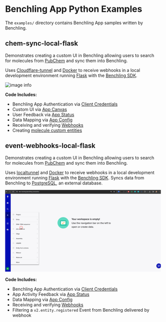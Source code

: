 # Benchling App Python Examples

The `examples/` directory contains Benchling App samples written by Benchling.

## chem-sync-local-flask

Demonstrates creating a custom UI in Benchling allowing users to search for 
molecules from [PubChem](https://pubchem.ncbi.nlm.nih.gov/) and sync them into Benchling.

Uses [Cloudflare-tunnel](https://www.cloudflare.com/products/tunnel/) and [Docker](https://www.docker.com/) to receive webhooks 
in a local development environment running [Flask](https://flask.palletsprojects.com/) with the 
[Benchling SDK](https://docs.benchling.com/docs/getting-started-with-the-sdk).

![image info](./examples/chem-sync-local-flask/docs/demo-short.gif)

**Code Includes:**
* Benchling App Authentication via [Client Credentials](https://docs.benchling.com/docs/getting-started-benchling-apps#getting-credentials)
* Custom UI via [App Canvas](https://docs.benchling.com/docs/introduction-to-app-canvas)
* User Feedback via [App Status](https://docs.benchling.com/docs/introduction-to-app-status)
* Data Mapping via [App Config](https://docs.benchling.com/docs/app-configuration)
* Receiving and verifying [Webhooks](https://docs.benchling.com/docs/getting-started-with-webhooks)
* Creating [molecule custom entities](https://benchling.com/api/reference#/Molecules/createMolecule)

## event-webhooks-local-flask

Demonstrates creating a custom UI in Benchling allowing users to search for 
molecules from [PubChem](https://pubchem.ncbi.nlm.nih.gov/) and sync them into Benchling.

Uses [localtunnel](https://localtunnel.me/) and [Docker](https://www.docker.com/) to receive webhooks 
in a local development environment running [Flask](https://flask.palletsprojects.com/) with the 
[Benchling SDK](https://docs.benchling.com/docs/getting-started-with-the-sdk). Syncs data from Benchling
to [PostgreSQL](https://www.postgresql.org/), an external database.

![image info](./examples/event-webhooks-local-flask/docs/demo-full.gif)

**Code Includes:**
* Benchling App Authentication via [Client Credentials](https://docs.benchling.com/docs/getting-started-benchling-apps#getting-credentials)
* App Activity Feedback via [App Status](https://docs.benchling.com/docs/introduction-to-app-status)
* Data Mapping via [App Config](https://docs.benchling.com/docs/app-configuration)
* Receiving and verifying [Webhooks](https://docs.benchling.com/docs/getting-started-with-webhooks)
* Filtering a `v2.entity.registered` Event from Benchling delivered by webhook